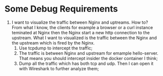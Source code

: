 # Some Debug Requirements

1. I want to visualize the traffic between Nginx and uptreams. How to? From what I know, the clients for example a browser or a curl instance teminated at Nginx then the Nginx start a new http connection to the upstream. What I want to visualized is the traffic between the Nginx and the upstream which is fired by the Nginx.
   1. Use tcpdump to intercept the traffic;
   2. The traffic is between Nginx and upstream for emample hello-server. That means you should intercept insider the docker container I think;
   3. Dump all the traffic which has both tcp and udp. Then I can open it with Wireshark to further analyze them;
